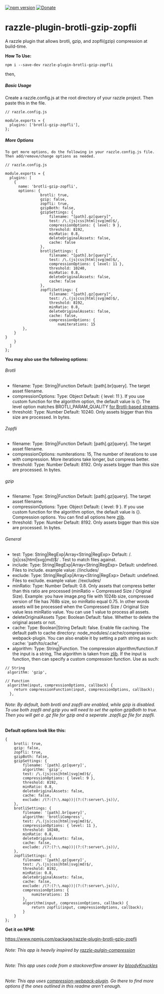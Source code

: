 [![npm version](https://badge.fury.io/js/razzle-plugin-brotli-gzip-zopfli.svg)](https://badge.fury.io/js/razzle-plugin-brotli-gzip-zopfli)
[![Donate](https://img.shields.io/badge/Donate-PayPal-green.svg)](paypal.me/SamirJouni)

# razzle-plugin-brotli-gzip-zopfli

A razzle plugin that allows brotli, gzip, and zopfli(gzip) compression at build-time.

**How To Use:**

```
npm i --save-dev razzle-plugin-brotli-gzip-zopfli
```

then,

##### Basic Usage

Create a razzle.config.js at the root directory of your razzle project. Then paste this in the file.

```
// razzle.config.js

module.exports = {
  plugins: ['brotli-gzip-zopfli'],
};
```

##### More Options

    To get more options, do the following in your razzle.config.js file. Then add/remove/change options as needed.

```
// razzle.config.js

module.exports = {
  plugins: [
    {
      name: 'brotli-gzip-zopfli',
      options: {
				brotli: true,
				gzip: false,
				zopfli: true,
				gzipBoth: false,
				gzipSettings: {
					filename: "[path].gz[query]",
					test: /\.(js|css|html|svg|md)$/,
					compressionOptions: { level: 9 },
					threshold: 8192,
					minRatio: 0.8,
					deleteOriginalAssets: false,
					cache: false
				},
				brotliSettings: {
					filename: "[path].br[query]",
					test: /\.(js|css|html|svg|md)$/,
					compressionOptions: { level: 11 },
					threshold: 10240,
					minRatio: 0.8,
					deleteOriginalAssets: false,
					cache: false
				},
				zopfliSettings: {
					filename: "[path].gz[query]",
					test: /\.(js|css|html|svg|md)$/,
					threshold: 8192,
					minRatio: 0.8,
					deleteOriginalAssets: false,
					cache: false,
					compressionOptions: {
						numiterations: 15
		},
	}
}
    }
  ]
};
```

**You may also use the following options:**

###### Brotli

- filename: Type: String|Function Default: [path].br[query]. The target asset filename.
- compressionOptions: Type: Object Default: { level: 11 }. If you use custom function for the algorithm option, the default value is {}. The level option matches BROTLI_PARAM_QUALITY [for Brotli-based streams](https://nodejs.org/api/zlib.html#zlib_for_brotli_based_streams).
- threshold: Type: Number Default: 10240. Only assets bigger than this size are processed. In bytes.

###### Zopfli

- filename: Type: String|Function Default: [path].gz[query]. The target asset filename.
- compressionOptions: numiterations: 15, The number of iterations to use with compression. More iterations take longer, but compress better.
- threshold: Type: Number Default: 8192. Only assets bigger than this size are processed. In bytes.

###### gzip

- filename: Type: String|Function Default: [path].gz[query]. The target asset filename.
- compressionOptions: Type: Object Default: { level: 9 }. If you use custom function for the algorithm option, the default value is {}. Compression options. You can find all options here [zlib](https://nodejs.org/api/zlib.html#zlib_class_options).
- threshold: Type: Number Default: 8192. Only assets bigger than this size are processed. In bytes.

###### General

- test: Type: String|RegExp|Array<String|RegExp> Default: /\.(js|css|html|svg|md)\$/ . Test to match files against.
- include: Type: String|RegExp|Array<String|RegExp> Default: undefined. Files to include. example value: /\/includes/
- exclude: Type: String|RegExp|Array<String|RegExp> Default: undefined. Files to exclude. example value: /\/excludes/
- minRatio: Type: Number Default: 0.8. Only assets that compress better than this ratio are processed (minRatio = Compressed Size / Original Size). Example: you have image.png file with 1024b size, compressed version of file has 768b size, so minRatio equal 0.75. In other words assets will be processed when the Compressed Size / Original Size value less minRatio value. You can use 1 value to process all assets.
- deleteOriginalAssets Type: Boolean Default: false. Whether to delete the original assets or not.
- cache: Type: Boolean|String Default: false. Enable file caching. The default path to cache directory: node_modules/.cache/compression-webpack-plugin. You can also enable it by setting a path string as such: cache: 'path/to/cache',
- algorithm: Type: String|Function. The compression algorithm/function.If the input is a string, The algorithm is taken from [zlib](https://nodejs.org/api/zlib.html). If the input is function, then can specify a custom compression function. Use as such:

```
// String
 algorithm: 'gzip',

// Function
 algorithm(input, compressionOptions, callback) {
    return compressionFunction(input, compressionOptions, callback);
  },
```

###### Note: By default, both brotli and zopfli are enabled, while gzip is disabled. To use both zopfli and gzip you will need to set the option gzipBoth to true. Then you will get a .gz file for gzip and a seperate .zopfli.gz file for zopfli.

**Default options look like this:**

```
{
	brotli: true,
	gzip: false,
	zopfli: true,
	gzipBoth: false,
	gzipSettings: {
		filename: '[path].gz[query]',
		algorithm: 'gzip',
		test: /\.(js|css|html|svg|md)$/,
		compressionOptions: { level: 9 },
		threshold: 8192,
		minRatio: 0.8,
		deleteOriginalAssets: false,
		cache: false,
		exclude: /(?:(?:\.map))|(?:(?:server\.js))/,
	},
	brotliSettings: {
		filename: '[path].br[query]',
		algorithm: 'brotliCompress',
		test: /\.(js|css|html|svg|md)$/,
		compressionOptions: { level: 11 },
		threshold: 10240,
		minRatio: 0.8,
		deleteOriginalAssets: false,
		cache: false,
		exclude: /(?:(?:\.map))|(?:(?:server\.js))/,
	},
	zopfliSettings: {
		filename: '[path].gz[query]',
		test: /\.(js|css|html|svg|md)$/,
		threshold: 8192,
		minRatio: 0.8,
		deleteOriginalAssets: false,
		cache: false,
		exclude: /(?:(?:\.map))|(?:(?:server\.js))/,
		compressionOptions: {
			numiterations: 15
		},
		algorithm(input, compressionOptions, callback) {
			return zopfli(input, compressionOptions, callback);
		}
	}
};
```

**Get it on NPM:**

https://www.npmjs.com/package/razzle-plugin-brotli-gzip-zopfli

###### Note: This app is heavily inspired by [razzle-pulgin-compression](https://github.com/nimacsoft/razzle-plugin-compression)

###### Note: This app uses code from a stackoverflow answer by [bloodyKnuckles](https://stackoverflow.com/users/2743458/bloodyknuckles)

###### Note: This app uses [compression-webpack-plugin](https://github.com/webpack-contrib/compression-webpack-plugin). Go there to find more options if the ones outlined in this readme aren't enough.
